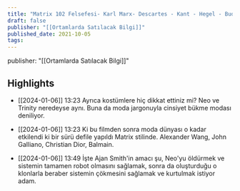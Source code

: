 ```yaml
---
title: "Matrix 102 Felsefesi- Karl Marx- Descartes - Kant - Hegel - Budizm"
draft: false
publisher: "[[Ortamlarda Satılacak Bilgi]]"
published_date: 2021-10-05
tags:
---
```

publisher: "[[Ortamlarda Satılacak Bilgi]]"


## Highlights
* [[2024-01-06]] 13:23  Ayrıca kostümlere hiç dikkat ettiniz mi? Neo ve Trinity neredeyse aynı. Buna da moda jargonuyla cinsiyet bükme modası deniliyor.

* [[2024-01-06]] 13:23  Ki bu filmden sonra moda dünyası o kadar etkilendi ki bir sürü defile yapıldı Matrix stilinde. Alexander Wang, John Galliano, Christian Dior, Balmain.

* [[2024-01-06]] 13:49  İşte Ajan Smith'in amacı şu, Neo'yu öldürmek ve sistemin tamamen robot olmasını sağlamak, sonra da oluşturduğu o klonlarla beraber sistemin çökmesini sağlamak ve kurtulmak istiyor adam.


